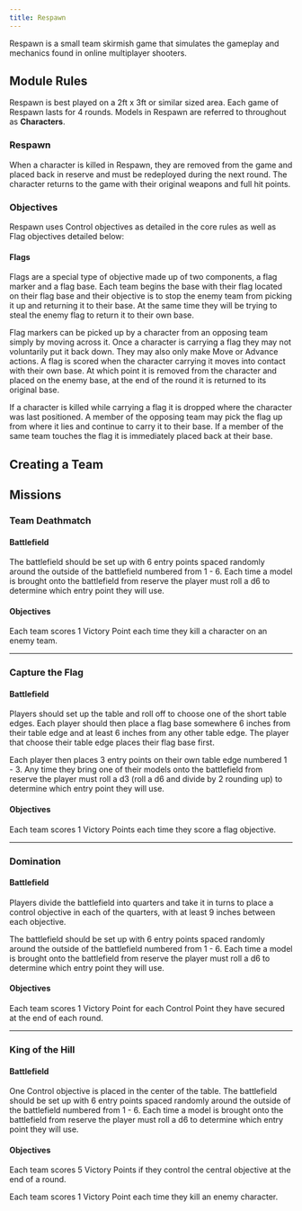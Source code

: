 ```yaml
---
title: Respawn
---
```


Respawn is a small team skirmish game that simulates the gameplay and mechanics found in online multiplayer shooters.

## Module Rules

Respawn is best played on a 2ft x 3ft or similar sized area. Each game of Respawn lasts for 4 rounds. Models in Respawn are referred to throughout as **Characters**.

### Respawn

When a character is killed in Respawn, they are removed from the game and placed back in reserve and must be redeployed during the next round. The character returns to the game with their original weapons and full hit points.

### Objectives

Respawn uses Control objectives as detailed in the core rules as well as Flag objectives detailed below:

#### Flags

Flags are a special type of objective made up of two components, a flag marker and a flag base. Each team begins the base with their flag located on their flag base and their objective is to stop the enemy team from picking it up and returning it to their base. At the same time they will be trying to steal the enemy flag to return it to their own base.

Flag markers can be picked up by a character from an opposing team simply by moving across it. Once a character is carrying a flag they may not voluntarily put it back down. They may also only make Move or Advance actions. A flag is scored when the character carrying it moves into contact with their own base. At which point it is removed from the character and placed on the enemy base, at the end of the round it is returned to its original base.

If a character is killed while carrying a flag it is dropped where the character was last positioned. A member of the opposing team may pick the flag up from where it lies and continue to carry it to their base. If a member of the same team touches the flag it is immediately placed back at their base.

## Creating a Team

## Missions

### Team Deathmatch

#### Battlefield

The battlefield should be set up with 6 entry points spaced randomly around the outside of the battlefield numbered from 1 - 6. Each time a model is brought onto the battlefield from reserve the player must roll a d6 to determine which entry point they will use.

#### Objectives

Each team scores 1 Victory Point each time they kill a character on an enemy team.

-----

### Capture the Flag

#### Battlefield

Players should set up the table and roll off to choose one of the short table edges. Each player should then place a flag base somewhere 6 inches from their table edge and at least 6 inches from any other table edge. The player that choose their table edge places their flag base first.

Each player then places 3 entry points on their own table edge numbered 1 - 3. Any time they bring one of their models onto the battlefield from reserve the player must roll a d3 (roll a d6 and divide by 2 rounding up) to determine which entry point they will use.

#### Objectives

Each team scores 1 Victory Points each time they score a flag objective.

-----

### Domination

#### Battlefield

Players divide the battlefield into quarters and take it in turns to place a control objective in each of the quarters, with at least 9 inches between each objective.

The battlefield should be set up with 6 entry points spaced randomly around the outside of the battlefield numbered from 1 - 6. Each time a model is brought onto the battlefield from reserve the player must roll a d6 to determine which entry point they will use.

#### Objectives

Each team scores 1 Victory Point for each Control Point they have secured at the end of each round.

-----

### King of the Hill

#### Battlefield

One Control objective is placed in the center of the table. The battlefield should be set up with 6 entry points spaced randomly around the outside of the battlefield numbered from 1 - 6. Each time a model is brought onto the battlefield from reserve the player must roll a d6 to determine which entry point they will use.

#### Objectives

Each team scores 5 Victory Points if they control the central objective at the end of a round.

Each team scores 1 Victory Point each time they kill an enemy character.